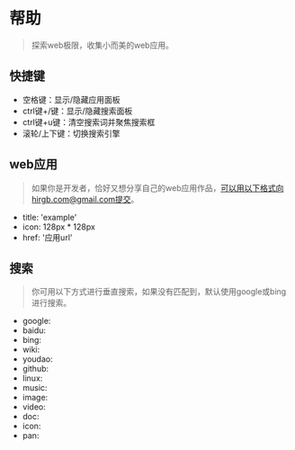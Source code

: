 # 帮助

>探索web极限，收集小而美的web应用。

## 快捷键

- 空格键：显示/隐藏应用面板
- ctrl键+/键：显示/隐藏搜索面板
- ctrl键+u键：清空搜索词并聚焦搜索框
- 滚轮/上下键：切换搜索引擎

## web应用

> 如果你是开发者，恰好又想分享自己的web应用作品，可以用以下格式向hirgb.com@gmail.com提交。

- title: 'example'
- icon: 128px * 128px
- href: '应用url'

## 搜索

> 你可用以下方式进行垂直搜索，如果没有匹配到，默认使用google或bing进行搜索。

- google:
- baidu:
- bing:
- wiki:
- youdao:
- github:
- linux:
- music:
- image:
- video:
- doc:
- icon:
- pan: